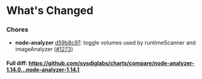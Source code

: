 # What's Changed

### Chores
- **node-analyzer** [d59b8c97](https://github.com/sysdiglabs/charts/commit/d59b8c97488c9277885c203e0db39665625aa5ea): toggle volumes used by runtimeScanner and imageAnalyzer ([#1273](https://github.com/sysdiglabs/charts/issues/1273))
#### Full diff: https://github.com/sysdiglabs/charts/compare/node-analyzer-1.14.0...node-analyzer-1.14.1
